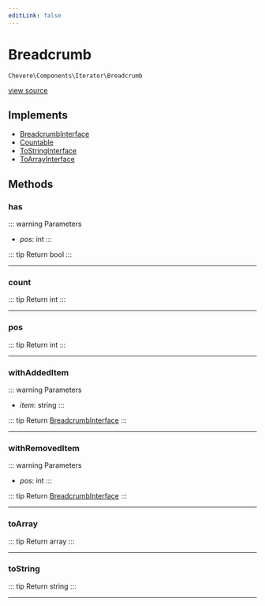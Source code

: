 ```yaml
---
editLink: false
---
```


# Breadcrumb

`Chevere\Components\Iterator\Breadcrumb`

[view source](https://github.com/chevere/chevere/blob/master/src/Chevere/Components/Iterator/Breadcrumb.php)

## Implements

- [BreadcrumbInterface](../../Interfaces/Iterator/BreadcrumbInterface.md)
- [Countable](https://www.php.net/manual/class.countable)
- [ToStringInterface](../../Interfaces/Common/ToStringInterface.md)
- [ToArrayInterface](../../Interfaces/Common/ToArrayInterface.md)

## Methods

### has

::: warning Parameters
- *pos*: int
:::

::: tip Return
bool
:::

---

### count

::: tip Return
int
:::

---

### pos

::: tip Return
int
:::

---

### withAddedItem

::: warning Parameters
- *item*: string
:::

::: tip Return
[BreadcrumbInterface](../../Interfaces/Iterator/BreadcrumbInterface.md)
:::

---

### withRemovedItem

::: warning Parameters
- *pos*: int
:::

::: tip Return
[BreadcrumbInterface](../../Interfaces/Iterator/BreadcrumbInterface.md)
:::

---

### toArray

::: tip Return
array
:::

---

### toString

::: tip Return
string
:::

---
